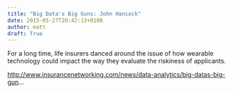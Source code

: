 ```yaml
---
title: "Big Data's Big Guns: John Hancock"
date: 2015-05-27T20:42:13+0100
author: matt
draft: True
---
```

For a long time, life insurers danced around the issue of how wearable technology could impact the way they evaluate the riskiness of applicants.

http://www.insurancenetworking.com/news/data-analytics/big-datas-big-gun...
